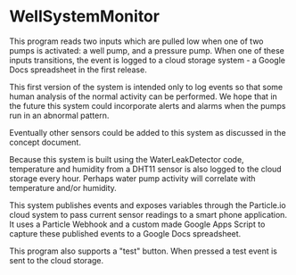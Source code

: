 # WellSystemMonitor

This program reads two inputs which are pulled low when one of two pumps is activated:
a well pump, and a pressure pump. When one of these inputs transitions, the event is logged
to a cloud storage system - a Google Docs spreadsheet in the first release.

This first version of the system is intended only to log events so that some human analysis
of the normal activity can be performed. We hope that in the future this system could incorporate
alerts and alarms when the pumps run in an abnormal pattern.

Eventually other sensors could be added to this system as discussed in the concept document.

Because this system is built using the WaterLeakDetector code, temperature and humidity
from a DHT11 sensor is also logged to the cloud storage every hour. Perhaps water pump
activity will correlate with temperature and/or humidity.

This system publishes events and exposes variables through the Particle.io cloud system 
to pass current sensor readings to a smart phone application. It uses a Particle Webhook
and a custom made Google Apps Script to capture these published events to a Google Docs 
spreadsheet. 

This program also supports a "test" button. When pressed a test event is sent to the cloud
storage.
